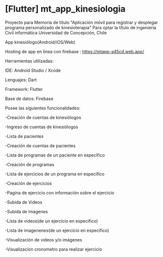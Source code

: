 # [Flutter] mt_app_kinesiologia

Proyecto para Memoria de título "Aplicación móvil para registrar y desplegar programa personalizado de kinesioterapia"
Para optar la título de ingeniería Civil informática Universidad de Concepción, Chile

App kinesiólogo(Android/iOS/Web)

Hosting de app en linea con firebase : https://mtapp-a45cd.web.app/ 

Herramientas utilizadas:

IDE: Android Studio / Xcode 

Lenguajes: Dart

Framework: Flutter 

Base de datos: Firebase 

Posee las siguientes funcionalidades:  

-Creación de cuentas de kinesiólogos

-Ingreso de cuentas de kinesiólogos

-Lista de pacientes

-Creación de cuentas de pacientes

-Lista de programas de un paciente en especifico

-Creación de programas

-Lista de ejercicios de un programa en especifico

-Creación de ejercicios

-Pagina de ejercicio con información sobre el ejercicio

-Subida de Videos

-Subida de imagenes

-Lista de videos(de un ejercicio en especifico)

-Lista de imagenenes(de un ejercicio en especifico)

-Visualización de videos y/o imágenes

-Visualizacion cronometro para realizar ejercicio

